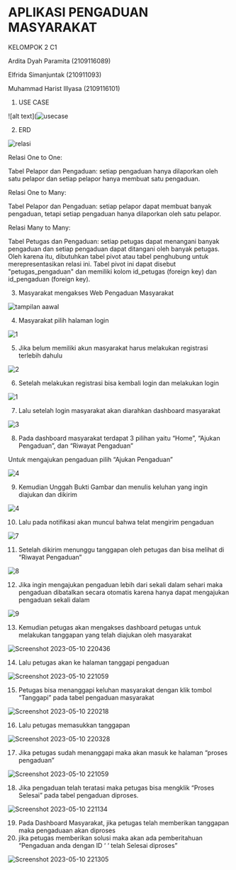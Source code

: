 # APLIKASI PENGADUAN MASYARAKAT

KELOMPOK 2 C1

Ardita Dyah Paramita (2109116089)

Elfrida Simanjuntak (210911093)

Muhammad Harist Illyasa (2109116101)


1. USE CASE

![alt text](![usecase](https://github.com/harist13/pa-web-kel2/assets/59532207/9a3b453c-d73c-4932-a79a-847dfb404b4c)


2. ERD

![relasi](https://github.com/harist13/pa-web-kel2/assets/59532207/bc41c01e-6375-4963-9725-ca381407a1a1)

Relasi One to One:

Tabel Pelapor dan Pengaduan: setiap pengaduan hanya dilaporkan oleh satu pelapor dan setiap pelapor hanya membuat satu pengaduan.

Relasi One to Many:

Tabel Pelapor dan Pengaduan: setiap pelapor dapat membuat banyak pengaduan, tetapi setiap pengaduan hanya dilaporkan oleh satu pelapor.

Relasi Many to Many:

Tabel Petugas dan Pengaduan: setiap petugas dapat menangani banyak pengaduan dan setiap pengaduan dapat ditangani oleh banyak petugas. Oleh karena itu, dibutuhkan tabel pivot atau tabel penghubung untuk merepresentasikan relasi ini. Tabel pivot ini dapat disebut "petugas_pengaduan" dan memiliki kolom id_petugas (foreign key) dan id_pengaduan (foreign key).



3. Masyarakat mengakses Web Pengaduan Masyarakat

![tampilan aawal](https://github.com/harist13/pa-web-kel2/assets/59532207/e122a8a5-5285-42b9-8790-db453b5a1d46)


4. Masyarakat pilih halaman login

![1](https://github.com/harist13/pa-web-kel2/assets/59532207/753bfdfc-9275-4a0a-ac2f-fdfbcbcd58dd)


5. Jika belum memiliki akun masyarakat harus melakukan registrasi terlebih dahulu

![2](https://github.com/harist13/pa-web-kel2/assets/59532207/bffcf01f-07f8-4655-9659-75fe1c405c75)


6. Setelah melakukan registrasi bisa kembali login dan melakukan login

![1](https://github.com/harist13/pa-web-kel2/assets/59532207/d99ab74a-d9e5-476c-af15-790f74ee3c5d)

7. Lalu setelah login masyarakat akan diarahkan dashboard masyarakat

![3](https://github.com/harist13/pa-web-kel2/assets/59532207/f7b4e9fb-5aab-40fb-84ed-be427a242b3e)

8. Pada dashboard masyarakat terdapat 3 pilihan yaitu “Home”, “Ajukan Pengaduan”, dan “Riwayat Pengaduan”

Untuk mengajukan pengaduan pilih “Ajukan Pengaduan”

![4](https://github.com/harist13/pa-web-kel2/assets/59532207/64213494-e4b3-4a68-874c-cc185be32403)

9. Kemudian Unggah Bukti Gambar dan menulis keluhan yang ingin diajukan dan dikirim

![4](https://github.com/harist13/pa-web-kel2/assets/59532207/ab3d3ea4-fb65-492d-9d50-33a5254cb054)

10. Lalu pada notifikasi akan muncul bahwa telat mengirim pengaduan

![7](https://github.com/harist13/pa-web-kel2/assets/59532207/e17d1be3-6806-4fc6-9b01-eead20032399)

11. Setelah dikirim menunggu tanggapan oleh petugas dan bisa melihat di “Riwayat Pengaduan”

![8](https://github.com/harist13/pa-web-kel2/assets/59532207/10e7ec9a-79a9-4724-bfa7-ba04799adb8c)

12. Jika ingin mengajukan pengaduan lebih dari sekali dalam sehari maka pengaduan dibatalkan secara otomatis karena hanya dapat mengajukan pengaduan sekali dalam 

![9](https://github.com/harist13/pa-web-kel2/assets/59532207/3d52721b-66a4-45b4-b50b-5141ddb44e27)


13. Kemudian petugas akan mengakses dashboard petugas untuk melakukan tanggapan yang telah diajukan oleh masyarakat

![Screenshot 2023-05-10 220436](https://github.com/harist13/pa-web-kel2/assets/59532207/f3cd1ba6-10ab-4940-8787-8afcca17b0ed)

14. Lalu petugas akan ke halaman tanggapi pengaduan

![Screenshot 2023-05-10 221059](https://github.com/harist13/pa-web-kel2/assets/59532207/09c8a7ab-41b2-4264-b6f2-503eec0d0a35)


15. Petugas bisa menanggapi keluhan masyarakat dengan klik tombol “Tanggapi” pada tabel pengaduan masyarakat

![Screenshot 2023-05-10 220218](https://github.com/harist13/pa-web-kel2/assets/59532207/434dbd0e-ed9d-4653-ab24-99c56cfa5374)


16.  Lalu petugas memasukkan tanggapan

![Screenshot 2023-05-10 220328](https://github.com/harist13/pa-web-kel2/assets/59532207/977821c4-ae3a-4c27-82d1-7782cca26d44)

17. Jika petugas sudah menanggapi maka akan masuk ke halaman “proses pengaduan”

![Screenshot 2023-05-10 221059](https://github.com/harist13/pa-web-kel2/assets/59532207/70847300-fc6f-4368-8607-6045597be580)


18. Jika pengaduan telah teratasi maka petugas bisa mengklik “Proses Selesai” pada tabel pengaduan diproses.

![Screenshot 2023-05-10 221134](https://github.com/harist13/pa-web-kel2/assets/59532207/81f0aa53-61d3-481e-9a46-ca1668950ca8)


19. Pada Dashboard Masyarakat, jika petugas telah memberikan tanggapan maka pengaduaan akan diproses
20. jika petugas memberikan solusi maka akan ada pemberitahuan “Pengaduan anda dengan ID ‘ ‘ telah Selesai diproses”

![Screenshot 2023-05-10 221305](https://github.com/harist13/pa-web-kel2/assets/59532207/fb95b4f3-f461-405b-87e9-382ed298c633)






